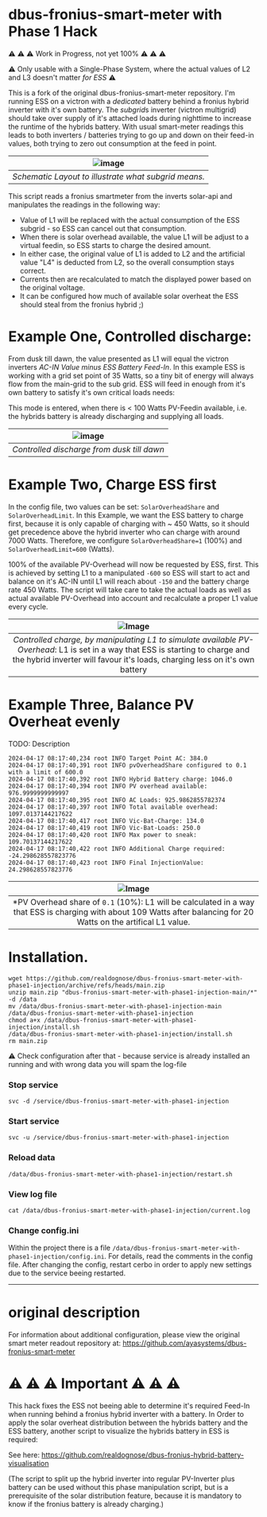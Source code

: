 # dbus-fronius-smart-meter with Phase 1 Hack

⚠️ ⚠️ ⚠️ Work in Progress, not yet 100% ⚠️ ⚠️ ⚠️ 

⚠️ Only usable with a Single-Phase System, where the actual values of L2 and L3 doesn't matter *for ESS* ⚠️

This is a fork of the original dbus-fronius-smart-meter repository. I'm running ESS on a victron with a *dedicated* battery behind
a fronius hybrid inverter with it's own battery. The *subgrid*s inverter (victron multigrid) should take over supply of it's attached loads during
nighttime to increase the runtime of the hybrids battery. With usual smart-meter readings this leads to both inverters / batteries
trying to go up and down on their feed-in values, both trying to zero out consumption at the feed in point. 

| ![image](https://github.com/realdognose/dbus-fronius-smart-meter-with-phase1-injection/blob/main/img/Schema.png) | 
|:--:| 
| *Schematic Layout to illustrate what subgrid means.* |


This script reads a fronius smartmeter from the inverts solar-api and manipulates the readings in the following way: 

- Value of L1 will be replaced with the actual consumption of the ESS subgrid - so ESS can cancel out that consumption. 
- When there is solar overhead available, the value L1 will be adjust to a virtual feedin, so ESS starts to charge the desired amount. 
- In either case, the original value of L1 is added to L2 and the artificial value "L4" is deducted from L2, so the overall consumption stays correct. 
- Currents then are recalculated to match the displayed power based on the original voltage. 
- It can be configured how much of available solar overheat the ESS should steal from the fronius hybrid ;)

# Example One, Controlled discharge: 
From dusk till dawn, the value presented as L1 will equal the victron inverters *AC-IN Value minus ESS Battery Feed-In*. In this example ESS is working 
with a grid set point of 35 Watts, so a tiny bit of energy will always flow from the main-grid to the sub grid. ESS will feed in enough from it's own 
battery to satisfy it's own critical loads needs: 

This mode is entered, when there is < 100 Watts PV-Feedin available, i.e. the hybrids battery is already discharging and supplying all loads. 

| ![image](https://github.com/realdognose/dbus-fronius-smart-meter-with-phase1-injection/blob/main/img/ControlledDischarge.png) | 
|:--:| 
| *Controlled discharge from dusk till dawn* |

# Example Two, Charge ESS first
In the config file, two values can be set: `SolarOverheadShare` and `SolarOverheadLimit`. In this Example, we want the ESS battery to charge
first, because it is only capable of charging with ~ 450 Watts, so it should get precedence above the hybrid inverter who can charge with around
7000 Watts. Therefore, we configure `SolarOverheadShare=1` (100%)  and `SolarOverheadLimit=600` (Watts). 

100% of the available PV-Overhead will now be requested by ESS, first. This is achieved by setting L1 to a manipulated `-600` so ESS will start to 
act and balance on it's AC-IN until L1 will reach about `-150` and the battery charge rate 450 Watts. The script will take care to take the actual 
loads as well as actual available PV-Overhead into account and recalculate a proper L1 value every cycle.

| ![Image](https://github.com/realdognose/dbus-fronius-smart-meter-with-phase1-injection/blob/main/img/ControlledCharge.png) | 
|:--:| 
| *Controlled charge, by manipulating L1 to simulate available PV-Overhead*: L1 is set in a way that ESS is starting to charge and the hybrid inverter will favour it's loads, charging less on it's own battery |

# Example Three, Balance PV Overheat evenly

TODO: Description

```
2024-04-17 08:17:40,234 root INFO Target Point AC: 384.0
2024-04-17 08:17:40,391 root INFO pvOverheadShare configured to 0.1 with a limit of 600.0
2024-04-17 08:17:40,392 root INFO Hybrid Battery charge: 1046.0
2024-04-17 08:17:40,394 root INFO PV overhead available: 976.9999999999997
2024-04-17 08:17:40,395 root INFO AC Loads: 925.9862855782374
2024-04-17 08:17:40,397 root INFO Total available overhead: 1097.0137144217622
2024-04-17 08:17:40,417 root INFO Vic-Bat-Charge: 134.0
2024-04-17 08:17:40,419 root INFO Vic-Bat-Loads: 250.0
2024-04-17 08:17:40,420 root INFO Max power to sneak: 109.70137144217622
2024-04-17 08:17:40,422 root INFO Additional Charge required: -24.298628557823776
2024-04-17 08:17:40,423 root INFO Final InjectionValue: 24.298628557823776
```
| ![Image](https://github.com/realdognose/dbus-fronius-smart-meter-with-phase1-injection/blob/main/img/SharedLoad.png) | 
|:--:| 
| *PV Overhead share of `0.1` (10%): L1 will be calculated in a way that ESS is charging with about 109 Watts after balancing for 20 Watts on the artifical L1 value. |

# Installation.

```
wget https://github.com/realdognose/dbus-fronius-smart-meter-with-phase1-injection/archive/refs/heads/main.zip
unzip main.zip "dbus-fronius-smart-meter-with-phase1-injection-main/*" -d /data
mv /data/dbus-fronius-smart-meter-with-phase1-injection-main /data/dbus-fronius-smart-meter-with-phase1-injection
chmod a+x /data/dbus-fronius-smart-meter-with-phase1-injection/install.sh
/data/dbus-fronius-smart-meter-with-phase1-injection/install.sh
rm main.zip
```
⚠️ Check configuration after that - because service is already installed an running and with wrong data you will spam the log-file
### Stop service
```
svc -d /service/dbus-fronius-smart-meter-with-phase1-injection
```
### Start service
```
svc -u /service/dbus-fronius-smart-meter-with-phase1-injection
```
### Reload data
```
/data/dbus-fronius-smart-meter-with-phase1-injection/restart.sh
```
### View log file
```
cat /data/dbus-fronius-smart-meter-with-phase1-injection/current.log
```
### Change config.ini
Within the project there is a file `/data/dbus-fronius-smart-meter-with-phase1-injection/config.ini`. For details, read the comments in the config file.
After changing the config, restart cerbo in order to apply new settings due to the service beeing restarted. 

---

# original description

For information about additional configuration, please view the original smart meter readout repository at: 
https://github.com/ayasystems/dbus-fronius-smart-meter
 
# ⚠️ ⚠️ ⚠️ Important ⚠️ ⚠️ ⚠️ 
This hack fixes the ESS not beeing able to determine it's required Feed-In when running behind a fronius hybrid inverter with a battery. 
In Order to apply the solar overheat distribution between the hybrids battery and the ESS battery, another script to visualize the hybrids
battery in ESS is required: 

See here: https://github.com/realdognose/dbus-fronius-hybrid-battery-visualisation

(The script to split up the hybrid inverter into regular PV-Inverter plus battery can be used without this phase manipulation script, but is 
a prerequisite of the solar distribution feature, because it is mandatory to know if the fronius battery is already charging.)
